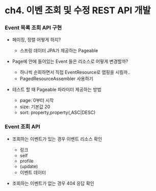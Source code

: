 ch4. 이벤 조회 및 수정 REST API 개발
===================

### Event 목록 조회 API 구현
- 페이징, 정렬 어떻게 하지?
  - 스프링 데이터 JPA가 제공하는 Pageable

- Page<Event>에 안에 들어있는 Event 들은 리소스로 어떻게 변경할까?
  - 하나씩 순회하면서 직접 EventResource로 맵핑을 시킬까..
  - PagedResourceAssembler<T> 사용하기

- 테스트 할 때 Pageable 파라미터 제공하는 방법
  - page: 0부터 시작
  - size: 기본값 20
  - sort: property,property(,ASC|DESC)


### Event 조회 API
- 조회하는 이벤트가 있는 경우 이벤트 리소스 확인
  - 링크
  - self
  - profile
  - (update)
  - 이벤트 데이터

- 조회하는 이벤트가 없는 경우 404 응답 확인 
